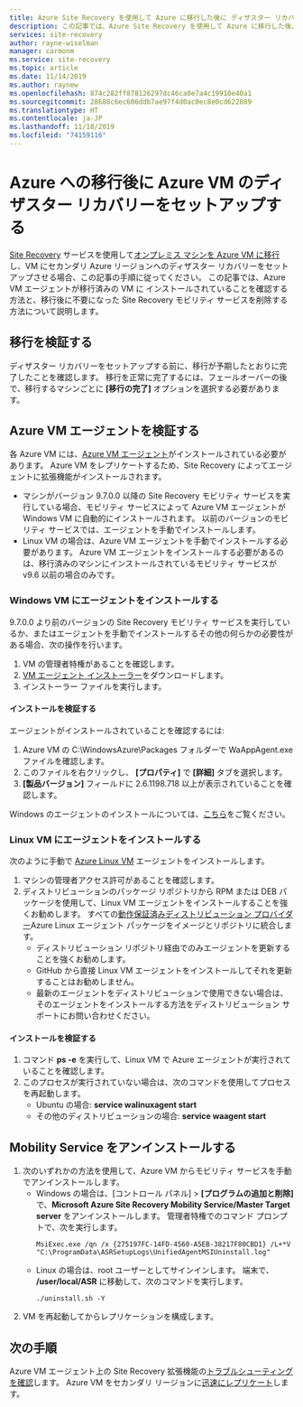 ```yaml
---
title: Azure Site Recovery を使用して Azure に移行した後に ディザスター リカバリーをセットアップする
description: この記事では、Azure Site Recovery を使用して Azure に移行した後、Azure リージョン間でのディザスター リカバリーをセットアップできるようにマシンを準備する方法について説明します。
services: site-recovery
author: rayne-wiselman
manager: carmonm
ms.service: site-recovery
ms.topic: article
ms.date: 11/14/2019
ms.author: raynew
ms.openlocfilehash: 874c282ff878126297dc46ca0e7a4c19910e40a1
ms.sourcegitcommit: 28688c6ec606ddb7ae97f4d0ac0ec8e0cd622889
ms.translationtype: HT
ms.contentlocale: ja-JP
ms.lasthandoff: 11/18/2019
ms.locfileid: "74159116"
---
```

# <a name="set-up-disaster-recovery-for-azure-vms-after-migration-to-azure"></a>Azure への移行後に Azure VM のディザスター リカバリーをセットアップする 


[Site Recovery](site-recovery-overview.md) サービスを使用して[オンプレミス マシンを Azure VM に移行](tutorial-migrate-on-premises-to-azure.md)し、VM にセカンダリ Azure リージョンへのディザスター リカバリーをセットアップさせる場合、この記事の手順に従ってください。 この記事では、Azure VM エージェントが移行済みの VM に インストールされていることを確認する方法と、移行後に不要になった Site Recovery モビリティ サービスを削除する方法について説明します。



## <a name="verify-migration"></a>移行を検証する

ディザスター リカバリーをセットアップする前に、移行が予期したとおりに完了したことを確認します。 移行を正常に完了するには、フェールオーバーの後で、移行するマシンごとに **[移行の完了]** オプションを選択する必要があります。 

## <a name="verify-the-azure-vm-agent"></a>Azure VM エージェントを検証する

各 Azure VM には、[Azure VM エージェント](../virtual-machines/extensions/agent-windows.md)がインストールされている必要があります。 Azure VM をレプリケートするため、Site Recovery によってエージェントに拡張機能がインストールされます。

- マシンがバージョン 9.7.0.0 以降の Site Recovery モビリティ サービスを実行している場合、モビリティ サービスによって Azure VM エージェントが Windows VM に自動的にインストールされます。 以前のバージョンのモビリティ サービスでは、エージェントを手動でインストールします。
- Linux VM の場合は、Azure VM エージェントを手動でインストールする必要があります。 Azure VM エージェントをインストールする必要があるのは、移行済みのマシンにインストールされているモビリティ サービスが v9.6 以前の場合のみです。


### <a name="install-the-agent-on-windows-vms"></a>Windows VM にエージェントをインストールする

9\.7.0.0 より前のバージョンの Site Recovery モビリティ サービスを実行しているか、またはエージェントを手動でインストールするその他の何らかの必要性がある場合、次の操作を行います。  

1. VM の管理者特権があることを確認します。
2. [VM エージェント インストーラー](https://go.microsoft.com/fwlink/?LinkID=394789&clcid=0x409)をダウンロードします。
3. インストーラー ファイルを実行します。

#### <a name="validate-the-installation"></a>インストールを検証する
エージェントがインストールされていることを確認するには:

1. Azure VM の C:\WindowsAzure\Packages フォルダーで WaAppAgent.exe ファイルを確認します。
2. このファイルを右クリックし、 **[プロパティ]** で **[詳細]** タブを選択します。
3. **[製品バージョン]** フィールドに 2.6.1198.718 以上が表示されていることを確認します。

Windows のエージェントのインストールについては、[こちら](https://docs.microsoft.com/azure/virtual-machines/extensions/agent-windows)をご覧ください。

### <a name="install-the-agent-on-linux-vms"></a>Linux VM にエージェントをインストールする

次のように手動で [Azure Linux VM](../virtual-machines/extensions/agent-linux.md) エージェントをインストールします。

1. マシンの管理者アクセス許可があることを確認します。
2. ディストリビューションのパッケージ リポジトリから RPM または DEB パッケージを使用して、Linux VM エージェントをインストールすることを強くお勧めします。 すべての[動作保証済みディストリビューション プロバイダー](https://docs.microsoft.com/azure/virtual-machines/linux/endorsed-distros)Azure Linux エージェント パッケージをイメージとリポジトリに統合します。
    - ディストリビューション リポジトリ経由でのみエージェントを更新することを強くお勧めします。
    - GitHub から直接 Linux VM エージェントをインストールしてそれを更新することはお勧めしません。
    -  最新のエージェントをディストリビューションで使用できない場合は、そのエージェントをインストールする方法をディストリビューション サポートにお問い合わせください。 

#### <a name="validate-the-installation"></a>インストールを検証する 

1. コマンド **ps -e** を実行して、Linux VM で Azure エージェントが実行されていることを確認します。
2. このプロセスが実行されていない場合は、次のコマンドを使用してプロセスを再起動します。
    - Ubuntu の場合: **service walinuxagent start**
    - その他のディストリビューションの場合: **service waagent start**


## <a name="uninstall-the-mobility-service"></a>Mobility Service をアンインストールする

1. 次のいずれかの方法を使用して、Azure VM からモビリティ サービスを手動でアンインストールします。 
    - Windows の場合は、[コントロール パネル] > **[プログラムの追加と削除]** で、**Microsoft Azure Site Recovery Mobility Service/Master Target server** をアンインストールします。 管理者特権でのコマンド プロンプトで、次を実行します。
        ```
        MsiExec.exe /qn /x {275197FC-14FD-4560-A5EB-38217F80CBD1} /L+*V "C:\ProgramData\ASRSetupLogs\UnifiedAgentMSIUninstall.log"
        ```
    - Linux の場合は、root ユーザーとしてサインインします。 端末で、 **/user/local/ASR** に移動して、次のコマンドを実行します。
        ```
        ./uninstall.sh -Y
        ```
2. VM を再起動してからレプリケーションを構成します。

## <a name="next-steps"></a>次の手順

Azure VM エージェント上の Site Recovery 拡張機能の[トラブルシューティングを確認](site-recovery-extension-troubleshoot.md)します。
Azure VM をセカンダリ リージョンに[迅速にレプリケート](azure-to-azure-quickstart.md)します。
